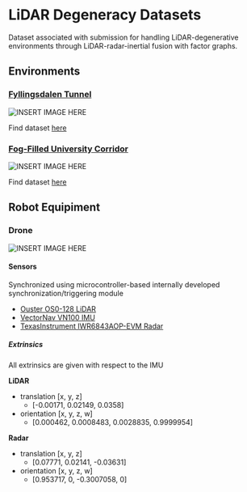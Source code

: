# LiDAR Degeneracy Datasets

Dataset associated with submission for handling LiDAR-degenerative environments through LiDAR-radar-inertial fusion with factor graphs.

## Environments

### [Fyllingsdalen Tunnel](https://maps.app.goo.gl/Crj1o13NznuE5fZn8)

![INSERT IMAGE HERE](image.png)

Find dataset [here]()

### [Fog-Filled University Corridor](https://maps.app.goo.gl/V5ZfTVAy4xxQHPzs5)

![INSERT IMAGE HERE](image.png)

Find dataset [here]()

## Robot Equipiment

### Drone

![INSERT IMAGE HERE](image.png)

#### Sensors

Synchronized using microcontroller-based internally developed synchronization/triggering module

- [Ouster OS0-128 LiDAR](https://ouster.com/products/scanning-lidar/os0-sensor/)
- [VectorNav VN100 IMU](https://www.vectornav.com/products/detail/vn-100)
- [TexasInstrument IWR6843AOP-EVM Radar](https://www.ti.com/tool/IWR6843AOPEVM)

##### Extrinsics

All extrinsics are given with respect to the IMU

**LiDAR**
- translation [x, y, z]
  - [-0.00171, 0.02149, 0.0358]
- orientation [x, y, z, w]
  - [0.000462, 0.0008483, 0.0028835, 0.9999954]

**Radar**
- translation [x, y, z]
  - [0.07771, 0.02141, -0.03631]
- orientation [x, y, z, w]
  - [0.953717, 0, -0.3007058, 0]
